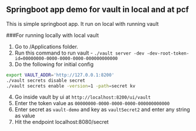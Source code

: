 ## Springboot app demo for vault in local and at pcf

This is simple springboot app. It run on local with running vault

###For running locally with local vault
1. Go to /Applications folder.
2. Run this command to run vault - ```./vault server -dev -dev-root-token-id=00000000-0000-0000-0000-000000000000```
3. Do the following for initial config
```sh
export VAULT_ADDR='http://127.0.0.1:8200'
./vault secrets disable secret
./vault secrets enable -version=1 -path=secret kv
```
4. Go inside vault by ui at ```http://localhost:8200/ui/vault```
5. Enter the token value as ```00000000-0000-0000-0000-000000000000```
6. Enter secret as ```vault-demo``` and key as ```vaultSecret2``` and enter any string as value
7. Hit the endpoint localhost:8080/secret




 

 
 